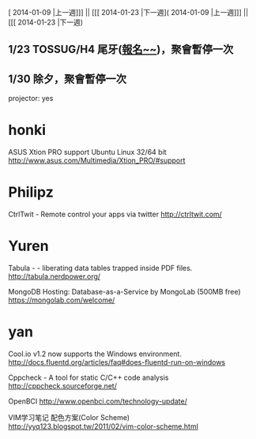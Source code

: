 [ 2014-01-09 |上一週]]] || [[[ 2014-01-23 |下一週]( 2014-01-09 |上一週]]] || [[[ 2014-01-23 |下一週)

## **1/23 TOSSUG/H4 尾牙([報名~~](http://hackingthursday.kktix.cc/events/894c4bda))，聚會暫停一次**

## **1/30 除夕，聚會暫停一次**


projector: yes



# honki

ASUS Xtion PRO
support Ubuntu Linux 32/64 bit
<http://www.asus.com/Multimedia/Xtion_PRO/#support>  

# Philipz

CtrlTwit - Remote control your apps via twitter
<http://ctrltwit.com/>  

# Yuren

Tabula - - liberating data tables trapped inside PDF files.
<http://tabula.nerdpower.org/>  

MongoDB Hosting: Database-as-a-Service by MongoLab (500MB free)
<https://mongolab.com/welcome/>  

# yan

Cool.io v1.2 now supports the Windows environment.
<http://docs.fluentd.org/articles/faq#does-fluentd-run-on-windows>  

Cppcheck - A tool for static C/C++ code analysis
<http://cppcheck.sourceforge.net/>  

OpenBCI
<http://www.openbci.com/technology-update/>  

VIM学习笔记 配色方案(Color Scheme)
<http://yyq123.blogspot.tw/2011/02/vim-color-scheme.html>  